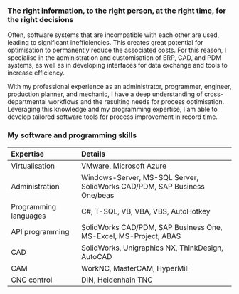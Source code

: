 ### The right information, to the right person, at the right time, for the right decisions

Often, software systems that are incompatible with each other are used, leading to significant inefficiencies. This creates great potential for optimisation to permanently reduce the associated costs. For this reason, I specialise in the administration and customisation of ERP, CAD, and PDM systems, as well as in developing interfaces for data exchange and tools to increase efficiency.

With my professional experience as an administrator, programmer, engineer, production planner, and mechanic, I have a deep understanding of cross-departmental workflows and the resulting needs for process optimisation. Leveraging this knowledge and my programming expertise, I am able to develop tailored software tools for process improvement in record time.

### My software and programming skills

| Expertise | Details |
|:---|:---|
| Virtualisation | VMware, Microsoft Azure |
| Administration | Windows-Server, MS-SQL Server, SolidWorks CAD/PDM, SAP Business One/beas |
| Programming languages | C#, T-SQL, VB, VBA, VBS, AutoHotkey|
| API programming | SolidWorks CAD/PDM, SAP Business One, MS-Excel, MS-Project, ABAS |
| CAD | SolidWorks, Unigraphics NX, ThinkDesign, AutoCAD |
| CAM | WorkNC, MasterCAM, HyperMill |
| CNC control | DIN, Heidenhain TNC  |
